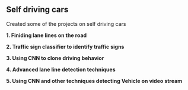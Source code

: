 ## Self driving cars

Created some of the projects on self driving cars 

**1. Finiding lane lines on the road**

**2. Traffic sign classifier to identify traffic signs**

**3. Using CNN to clone driving behavior**

**4. Advanced lane line detection techniques**

**5. Using CNN and other techniques detecting Vehicle on video stream** 
